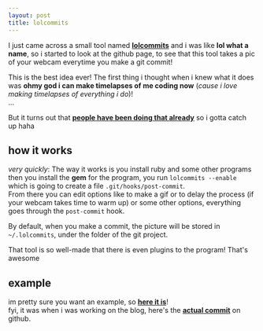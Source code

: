 ```yaml
---
layout: post
title: lolcommits
---
```


I just came across a small tool named
[**lolcommits**](https://github.com/mroth/lolcommits) and i was like
**lol what a name**, so i started to look at the github page, to see that
this tool takes a pic of your webcam everytime you make a git commit!

This is the best idea ever! The first thing i thought when i knew what it does
was **ohmy god i can make timelapses of me coding now** (*cause i love making
timelapses of everything i do*)!  
...

But it turns out that [**people have been doing that already**](https://www.youtube.com/watch?v=mdzPI7Id840)
so i gotta catch up haha

## how it works
*very quickly*: The way it works is you install ruby and some other programs
then you install the **gem** for the program, you run `lolcommits --enable`
which is going to create a file `.git/hooks/post-commit`.  
From there you can edit options like to make a gif or to delay the process
(if your webcam takes time to warm up) or some other options, everything goes
through the `post-commit` hook.

By default, when you make a commit, the picture will be stored in
`~/.lolcommits`, under the folder of the git project.

That tool is so well-made that there is even plugins to the program!
That's awesome

## example
im pretty sure you want an example, so [**here it is**](/img/lolcommits/0adb5c36e3a.jpg)!  
fyi, it was when i was working on the blog, here's the [**actual commit**](https://github.com/ploctaux/deadbaed/commit/0adb5c36e3acf448c52c3f5cdedef608fc881290) on github.

